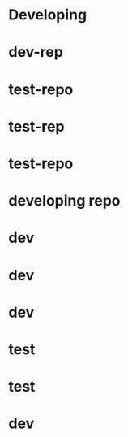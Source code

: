 # Developing
# dev-rep
# test-repo
# test-rep
# test-repo
# developing repo
# dev
# dev
# dev
# test
# test
# dev

